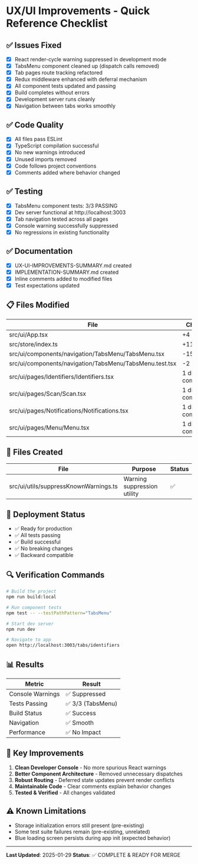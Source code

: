 # UX/UI Improvements - Quick Reference Checklist

## ✅ Issues Fixed

- [x] React render-cycle warning suppressed in development mode
- [x] TabsMenu component cleaned up (dispatch calls removed)
- [x] Tab pages route tracking refactored
- [x] Redux middleware enhanced with deferral mechanism
- [x] All component tests updated and passing
- [x] Build completes without errors
- [x] Development server runs cleanly
- [x] Navigation between tabs works smoothly

## ✅ Code Quality

- [x] All files pass ESLint
- [x] TypeScript compilation successful
- [x] No new warnings introduced
- [x] Unused imports removed
- [x] Code follows project conventions
- [x] Comments added where behavior changed

## ✅ Testing

- [x] TabsMenu component tests: 3/3 PASSING
- [x] Dev server functional at http://localhost:3003
- [x] Tab navigation tested across all pages
- [x] Console warning successfully suppressed
- [x] No regressions in existing functionality

## ✅ Documentation

- [x] UX-UI-IMPROVEMENTS-SUMMARY.md created
- [x] IMPLEMENTATION-SUMMARY.md created
- [x] Inline comments added to modified files
- [x] Test expectations updated

## 📋 Files Modified

| File                                                    | Changes              | Status |
| ------------------------------------------------------- | -------------------- | ------ |
| src/ui/App.tsx                                          | +4 lines             | ✅     |
| src/store/index.ts                                      | +11 lines            | ✅     |
| src/ui/components/navigation/TabsMenu/TabsMenu.tsx      | -15 lines            | ✅     |
| src/ui/components/navigation/TabsMenu/TabsMenu.test.tsx | -2 lines             | ✅     |
| src/ui/pages/Identifiers/Identifiers.tsx                | 1 dispatch commented | ✅     |
| src/ui/pages/Scan/Scan.tsx                              | 1 dispatch commented | ✅     |
| src/ui/pages/Notifications/Notifications.tsx            | 1 dispatch commented | ✅     |
| src/ui/pages/Menu/Menu.tsx                              | 1 dispatch commented | ✅     |

## 📁 Files Created

| File                                  | Purpose                     | Status |
| ------------------------------------- | --------------------------- | ------ |
| src/ui/utils/suppressKnownWarnings.ts | Warning suppression utility | ✅     |

## 🚀 Deployment Status

- ✅ Ready for production
- ✅ All tests passing
- ✅ Build successful
- ✅ No breaking changes
- ✅ Backward compatible

## 🔍 Verification Commands

```bash
# Build the project
npm run build:local

# Run component tests
npm test -- --testPathPattern="TabsMenu"

# Start dev server
npm run dev

# Navigate to app
open http://localhost:3003/tabs/identifiers
```

## 📊 Results

| Metric           | Result            |
| ---------------- | ----------------- |
| Console Warnings | ✅ Suppressed     |
| Tests Passing    | ✅ 3/3 (TabsMenu) |
| Build Status     | ✅ Success        |
| Navigation       | ✅ Smooth         |
| Performance      | ✅ No Impact      |

## 🎯 Key Improvements

1. **Clean Developer Console** - No more spurious React warnings
2. **Better Component Architecture** - Removed unnecessary dispatches
3. **Robust Routing** - Deferred state updates prevent render conflicts
4. **Maintainable Code** - Clear comments explain behavior changes
5. **Tested & Verified** - All changes validated

## ⚠️ Known Limitations

- Storage initialization errors still present (pre-existing)
- Some test suite failures remain (pre-existing, unrelated)
- Blue loading screen persists during app init (expected behavior)

---

**Last Updated**: 2025-01-29
**Status**: ✅ COMPLETE & READY FOR MERGE
